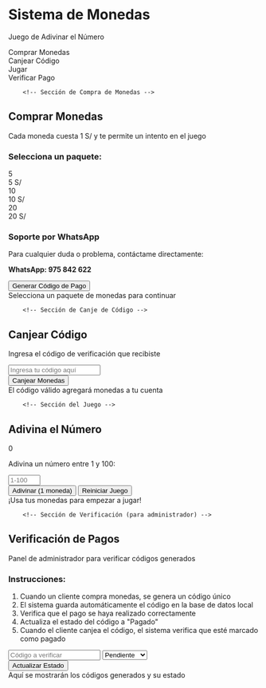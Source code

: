 <html lang="es">
<head>
    <meta charset="UTF-8">
    <meta name="viewport" content="width=device-width, initial-scale=1.0">
    <title>Sistema de Monedas - Solución de Canje</title>
    <link rel="stylesheet" href="https://cdnjs.cloudflare.com/ajax/libs/font-awesome/6.4.0/css/all.min.css">
    <style>
        :root {
            --primary: #3498db;
            --secondary: #2ecc71;
            --danger: #e74c3c;
            --warning: #f39c12;
            --dark: #2c3e50;
            --light: #ecf0f1;
            --whatsapp: #25D366;
        }
        
  * {
            margin: 0;
            padding: 0;
            box-sizing: border-box;
            font-family: 'Segoe UI', Tahoma, Geneva, Verdana, sans-serif;
        }
        
  body {
            background: linear-gradient(135deg, #1a2980, #26d0ce);
            min-height: 100vh;
            display: flex;
            justify-content: center;
            align-items: center;
            padding: 20px;
            color: #fff;
        }
        
 .container {
            background: rgba(0, 0, 0, 0.85);
            border-radius: 20px;
            padding: 30px;
            width: 100%;
            max-width: 800px;
            box-shadow: 0 15px 35px rgba(0, 0, 0, 0.5);
            text-align: center;
            position: relative;
            overflow: hidden;
        }
        
  .header {
            margin-bottom: 25px;
            position: relative;
            z-index: 2;
        }
        
  h1 {
            font-size: 2.8rem;
            margin-bottom: 15px;
            color: #ffd700;
            text-shadow: 0 0 15px rgba(255, 215, 0, 0.7);
        }
        
  .tabs {
            display: flex;
            justify-content: center;
            margin-bottom: 25px;
            background: rgba(255, 255, 255, 0.1);
            border-radius: 50px;
            padding: 5px;
        }
        
  .tab {
            padding: 12px 30px;
            border-radius: 50px;
            cursor: pointer;
            font-weight: bold;
            transition: all 0.3s ease;
            margin: 0 5px;
        }
        
 .tab.active {
            background: var(--primary);
            color: white;
        }
        
.section {
            display: none;
            animation: fadeIn 0.5s ease;
        }
        
 .section.active {
            display: block;
        }
        
 @keyframes fadeIn {
            from { opacity: 0; transform: translateY(20px); }
            to { opacity: 1; transform: translateY(0); }
        }
        
 .card {
            background: rgba(255, 255, 255, 0.1);
            border-radius: 15px;
            padding: 25px;
            margin: 25px 0;
            border: 1px solid rgba(255, 255, 255, 0.2);
        }
        
.coins-section {
            display: flex;
            justify-content: center;
            align-items: center;
            margin: 25px 0;
            padding: 15px;
            background: rgba(255, 215, 0, 0.1);
            border-radius: 15px;
            border: 2px solid #ffd700;
        }
        
.coins-display {
            font-size: 1.8rem;
            font-weight: bold;
            display: flex;
            align-items: center;
            margin-right: 25px;
        }
        
.coin-icon {
            color: #ffd700;
            margin-right: 10px;
            font-size: 2rem;
        }
        
 .btn {
            background: linear-gradient(to right, var(--primary), var(--secondary));
            color: white;
            border: none;
            padding: 12px 25px;
            font-size: 1.1rem;
            font-weight: bold;
            border-radius: 50px;
            cursor: pointer;
            transition: all 0.3s ease;
            box-shadow: 0 5px 15px rgba(0, 0, 0, 0.3);
            display: inline-flex;
            align-items: center;
            justify-content: center;
            margin: 10px;
        }
        
 .btn i {
            margin-right: 8px;
        }
        
 .btn:hover {
            transform: translateY(-3px);
            box-shadow: 0 8px 20px rgba(0, 0, 0, 0.4);
        }
        
 .btn:active {
            transform: translateY(1px);
        }
        
 .btn-warning {
            background: linear-gradient(to right, var(--warning), #ff6b00);
        }
        
.btn-danger {
            background: linear-gradient(to right, var(--danger), #c0392b);
        }
        
 .btn-whatsapp {
            background: var(--whatsapp);
        }
        
 .input-group {
            margin: 20px 0;
        }
        
  input, select {
            padding: 15px 20px;
            font-size: 1.1rem;
            border: none;
            border-radius: 50px;
            width: 100%;
            max-width: 300px;
            text-align: center;
            background: rgba(0, 0, 0, 0.5);
            color: white;
            border: 2px solid var(--primary);
            margin: 10px 0;
        }
        
 .result-container {
            min-height: 100px;
            background: rgba(0, 0, 0, 0.4);
            border-radius: 15px;
            padding: 20px;
            margin-top: 25px;
            border: 2px solid rgba(255, 255, 255, 0.1);
            text-align: center;
        }
        
 .result-text {
            font-size: 1.2rem;
            min-height: 60px;
            display: flex;
            align-items: center;
            justify-content: center;
            padding: 10px;
            word-break: break-all;
        }
        
 .code-display {
            font-size: 1.4rem;
            font-weight: bold;
            background: rgba(0, 0, 0, 0.6);
            padding: 15px;
            border-radius: 10px;
            margin: 15px 0;
            border: 2px dashed var(--secondary);
            color: var(--secondary);
            letter-spacing: 3px;
        }
        
  .coin-package {
            display: inline-block;
            background: rgba(255, 255, 255, 0.1);
            border-radius: 15px;
            padding: 20px;
            margin: 15px;
            width: 150px;
            border: 2px solid var(--warning);
            cursor: pointer;
            transition: all 0.3s ease;
        }
        
.coin-package:hover {
            transform: scale(1.05);
            background: rgba(255, 255, 255, 0.15);
        }
        
 .coin-package.selected {
            background: rgba(255, 193, 7, 0.2);
            border-color: #ffc107;
            box-shadow: 0 0 15px rgba(255, 193, 7, 0.5);
        }
        
 .package-coins {
            font-size: 2rem;
            color: #ffd700;
            margin: 10px 0;
        }
        
 .package-price {
            font-size: 1.2rem;
            font-weight: bold;
        }
        
.instructions {
            background: rgba(255, 255, 255, 0.1);
            border-radius: 15px;
            padding: 20px;
            margin: 20px 0;
            text-align: left;
            font-size: 0.95rem;
        }
        
 .instructions ol {
            padding-left: 20px;
            margin: 15px 0;
        }
        
 .instructions li {
            margin-bottom: 10px;
            line-height: 1.6;
        }
        
.success {
            color: var(--secondary);
        }
        
 .error {
            color: var(--danger);
        }
        
 .game-controls {
            display: flex;
            justify-content: center;
            flex-wrap: wrap;
            gap: 15px;
            margin: 20px 0;
        }
        
 .win-animation {
            animation: win-celebration 2s infinite;
        }
        
  @keyframes win-celebration {
            0% { text-shadow: 0 0 10px #ff0, 0 0 20px #ff0; }
            50% { text-shadow: 0 0 20px #ff0, 0 0 30px #ff0, 0 0 40px #ff0; }
            100% { text-shadow: 0 0 10px #ff0, 0 0 20px #ff0; }
        }
        
 .whatsapp-info {
            background: rgba(37, 211, 102, 0.1);
            border: 2px solid var(--whatsapp);
            border-radius: 15px;
            padding: 15px;
            margin: 20px 0;
        }
        
 .whatsapp-info h3 {
            color: var(--whatsapp);
            margin-bottom: 10px;
        }
        
 .whatsapp-btn-container {
            display: flex;
            justify-content: center;
            gap: 10px;
            margin-top: 15px;
            flex-wrap: wrap;
        }
        
 .admin-codes-list {
            margin-top: 20px;
            max-height: 200px;
            overflow-y: auto;
            background: rgba(0, 0, 0, 0.3);
            border-radius: 10px;
            padding: 10px;
        }
        
 .code-item {
            display: flex;
            justify-content: space-between;
            align-items: center;
            padding: 8px;
            border-bottom: 1px solid rgba(255, 255, 255, 0.1);
        }
        
 .code-item:last-child {
            border-bottom: none;
        }
        
 .code-value {
            font-weight: bold;
            letter-spacing: 1px;
        }
        
 .code-status {
            padding: 3px 8px;
            border-radius: 15px;
            font-size: 0.8rem;
        }
        
 .status-pending {
            background: rgba(243, 156, 18, 0.2);
            color: var(--warning);
        }
        
.status-paid {
            background: rgba(46, 204, 113, 0.2);
            color: var(--secondary);
        }
        
 .status-rejected {
            background: rgba(231, 76, 60, 0.2);
            color: var(--danger);
        }
        
 .status-used {
            background: rgba(155, 89, 182, 0.2);
            color: #9b59b6;
        }
        
 .select-code-btn {
            background: rgba(52, 152, 219, 0.3);
            border: none;
            color: var(--primary);
            padding: 5px 10px;
            border-radius: 15px;
            cursor: pointer;
            font-size: 0.8rem;
        }
        
 @media (max-width: 600px) {
            .container {
                padding: 20px;
            }
            
  h1 {
                font-size: 2.2rem;
            }
            
 .tabs {
                flex-direction: column;
                border-radius: 15px;
            }
            
  .tab {
                margin: 5px 0;
                border-radius: 15px;
            }
            
 .coin-package {
                width: 130px;
                margin: 10px;
            }
            
.whatsapp-btn-container {
                flex-direction: column;
                align-items: center;
            }
        }
    </style>
</head>
<body>
    <div class="container">
        <div class="header">
            <h1><i class="fas fa-coins"></i> Sistema de Monedas</h1>
            <p>Juego de Adivinar el Número</p>
        </div>
        
  <div class="tabs">
            <div class="tab active" data-tab="buy">Comprar Monedas</div>
            <div class="tab" data-tab="redeem">Canjear Código</div>
            <div class="tab" data-tab="play">Jugar</div>
            <div class="tab" data-tab="verify">Verificar Pago</div>
        </div>
        
        <!-- Sección de Compra de Monedas -->
 <div class="section active" id="buy-section">
            <div class="card">
                <h2><i class="fas fa-shopping-cart"></i> Comprar Monedas</h2>
                <p>Cada moneda cuesta 1 S/ y te permite un intento en el juego</p>
                
 <div class="input-group">
                    <h3>Selecciona un paquete:</h3>
                    <div class="packages">
                        <div class="coin-package" data-coins="5" data-price="5">
                            <div class="package-coins">5 <i class="fas fa-coins"></i></div>
                            <div class="package-price">5 S/</div>
                        </div>
                        <div class="coin-package" data-coins="10" data-price="10">
                            <div class="package-coins">10 <i class="fas fa-coins"></i></div>
                            <div class="package-price">10 S/</div>
                        </div>
                        <div class="coin-package" data-coins="20" data-price="20">
                            <div class="package-coins">20 <i class="fas fa-coins"></i></div>
                            <div class="package-price">20 S/</div>
                        </div>
                    </div>
                </div>
                
 <div class="whatsapp-info">
                    <h3><i class="fab fa-whatsapp"></i> Soporte por WhatsApp</h3>
                    <p>Para cualquier duda o problema, contáctame directamente:</p>
                    <p><strong>WhatsApp: 975 842 622</strong></p>
                </div>
                
  <button class="btn btn-warning" id="generate-code-btn">
                    <i class="fas fa-qrcode"></i> Generar Código de Pago
                </button>
                
 <div class="result-container">
                    <div class="result-text" id="buy-result">
                        Selecciona un paquete de monedas para continuar
                    </div>
                </div>
            </div>
        </div>
        
        <!-- Sección de Canje de Código -->
 <div class="section" id="redeem-section">
            <div class="card">
                <h2><i class="fas fa-ticket-alt"></i> Canjear Código</h2>
                <p>Ingresa el código de verificación que recibiste</p>
                
 <div class="input-group">
                    <input type="text" id="redeem-code" placeholder="Ingresa tu código aquí">
                </div>
                
 <button class="btn" id="redeem-btn">
                    <i class="fas fa-gift"></i> Canjear Monedas
                </button>
                
<div class="result-container">
                    <div class="result-text" id="redeem-result">
                        El código válido agregará monedas a tu cuenta
                    </div>
                </div>
            </div>
        </div>
        
        <!-- Sección del Juego -->
 <div class="section" id="play-section">
            <div class="card">
                <h2><i class="fas fa-gamepad"></i> Adivina el Número</h2>
                
 <div class="coins-section">
                    <div class="coins-display">
                        <span class="coin-icon"><i class="fas fa-coins"></i></span>
                        <span id="coins-count">0</span>
                    </div>
                </div>
                
 <div class="input-group">
                    <p>Adivina un número entre 1 y 100:</p>
                    <input type="number" id="guess-input" min="1" max="100" placeholder="1-100">
                </div>
                
<div class="game-controls">
                    <button class="btn" id="guess-btn">
                        <i class="fas fa-dice"></i> Adivinar (1 moneda)
                    </button>
                    <button class="btn btn-danger" id="reset-btn">
                        <i class="fas fa-redo"></i> Reiniciar Juego
                    </button>
                </div>
                
 <div class="result-container">
                    <div class="result-text" id="game-result">
                        ¡Usa tus monedas para empezar a jugar!
                    </div>
                </div>
            </div>
        </div>
        
        <!-- Sección de Verificación (para administrador) -->
<div class="section" id="verify-section">
            <div class="card">
                <h2><i class="fas fa-user-shield"></i> Verificación de Pagos</h2>
                <p>Panel de administrador para verificar códigos generados</p>
                
<div class="instructions">
                    <h3>Instrucciones:</h3>
                    <ol>
                        <li>Cuando un cliente compra monedas, se genera un código único</li>
                        <li>El sistema guarda automáticamente el código en la base de datos local</li>
                        <li>Verifica que el pago se haya realizado correctamente</li>
                        <li>Actualiza el estado del código a "Pagado"</li>
                        <li>Cuando el cliente canjea el código, el sistema verifica que esté marcado como pagado</li>
                    </ol>
                </div>
                
 <div class="input-group">
                    <input type="text" id="admin-code" placeholder="Código a verificar">
                    <select id="payment-status">
                        <option value="pending">Pendiente</option>
                        <option value="paid">Pagado</option>
                        <option value="rejected">Rechazado</option>
                    </select>
                </div>
                
 <button class="btn" id="verify-btn">
                    <i class="fas fa-check-circle"></i> Actualizar Estado
                </button>
                
 <div class="admin-codes-list" id="codes-list">
                    <!-- Aquí se mostrarán los códigos existentes -->
                </div>
                
 <div class="result-container">
                    <div class="result-text" id="verify-result">
                        Aquí se mostrarán los códigos generados y su estado
                    </div>
                </div>
            </div>
        </div>
    </div>

<script>
        document.addEventListener('DOMContentLoaded', () => {
            // Variables globales
            let coins = 0;
            let secretNumber = Math.floor(Math.random() * 100) + 1;
            let attempts = 0;
            let selectedPackage = null;
            let generatedCodes = {};
            const adminPhone = "51975842622"; // Tu número de WhatsApp en formato internacional
            
            // Elementos del DOM
            const coinsCount = document.getElementById('coins-count');
            const sections = document.querySelectorAll('.section');
            const tabs = document.querySelectorAll('.tab');
            const packages = document.querySelectorAll('.coin-package');
            const buyResult = document.getElementById('buy-result');
            const redeemResult = document.getElementById('redeem-result');
            const gameResult = document.getElementById('game-result');
            const verifyResult = document.getElementById('verify-result');
            const codesList = document.getElementById('codes-list');
            
            // Inicialización
            loadCoins();
            loadGeneratedCodes();
            renderCodesList();
            
            // Navegación por pestañas
            tabs.forEach(tab => {
                tab.addEventListener('click', () => {
                    tabs.forEach(t => t.classList.remove('active'));
                    sections.forEach(s => s.classList.remove('active'));
                    
                    tab.classList.add('active');
                    document.getElementById(`${tab.dataset.tab}-section`).classList.add('active');
                    
                    // Actualizar lista al entrar a verificación
                    if (tab.dataset.tab === 'verify') {
                        renderCodesList();
                    }
                });
            });
            
            // Selección de paquete de monedas
            packages.forEach(package => {
                package.addEventListener('click', () => {
                    packages.forEach(p => p.classList.remove('selected'));
                    package.classList.add('selected');
                    selectedPackage = {
                        coins: parseInt(package.dataset.coins),
                        price: parseInt(package.dataset.price)
                    };
                    buyResult.textContent = `Paquete seleccionado: ${selectedPackage.coins} monedas (${selectedPackage.price} S/)`;
                    buyResult.className = "result-text";
                });
            });
            
            // Generar código de pago
            document.getElementById('generate-code-btn').addEventListener('click', () => {
                if (!selectedPackage) {
                    buyResult.textContent = "⚠️ Por favor selecciona un paquete de monedas";
                    buyResult.className = "result-text error";
                    return;
                }
                
                // Generar código único
                const code = generateUniqueCode();
                
                // Guardar código en el sistema
                generatedCodes[code] = {
                    coins: selectedPackage.coins,
                    price: selectedPackage.price,
                    status: "pending", // Estado inicial pendiente
                    timestamp: new Date().toISOString()
                };
                
                // Crear mensaje para WhatsApp
                const whatsappMessage = `Hola, acabo de generar el código ${code} para comprar ${selectedPackage.coins} monedas. Adjunto mi comprobante de pago.`;
                const whatsappUrl = `https://wa.me/${adminPhone}?text=${encodeURIComponent(whatsappMessage)}`;
                
                // Mostrar código al usuario con botón de WhatsApp
                buyResult.innerHTML = `
                    <div class="success">¡Código generado con éxito!</div>
                    <div class="code-display">${code}</div>
                    <p>Envía ${selectedPackage.price} S/ a la cuenta bancaria y luego envía el comprobante con este código a WhatsApp.</p>
                    
                    <div class="whatsapp-btn-container">
                        <a href="${whatsappUrl}" target="_blank" class="btn btn-whatsapp">
                            <i class="fab fa-whatsapp"></i> Enviar por WhatsApp
                        </a>
                        <button class="btn" id="copy-code-btn">
                            <i class="fas fa-copy"></i> Copiar Código
                        </button>
                    </div>
                    
                    <p>Una vez verificado el pago, podrás canjear este código para obtener tus monedas</p>
                `;
                buyResult.className = "result-text";
                
                // Agregar evento para copiar el código
                document.getElementById('copy-code-btn').addEventListener('click', () => {
                    navigator.clipboard.writeText(code);
                    const copyBtn = document.getElementById('copy-code-btn');
                    copyBtn.innerHTML = '<i class="fas fa-check"></i> ¡Copiado!';
                    copyBtn.style.background = 'var(--secondary)';
                    setTimeout(() => {
                        copyBtn.innerHTML = '<i class="fas fa-copy"></i> Copiar Código';
                        copyBtn.style.background = '';
                    }, 2000);
                });
                
                // Guardar en localStorage
                saveGeneratedCodes();
                renderCodesList();
                
                // Limpiar selección
                packages.forEach(p => p.classList.remove('selected'));
                selectedPackage = null;
            });
            
            // Canjear código
            document.getElementById('redeem-btn').addEventListener('click', () => {
                const code = document.getElementById('redeem-code').value.trim().toUpperCase();
                
                if (!code) {
                    redeemResult.textContent = "⚠️ Por favor ingresa un código";
                    redeemResult.className = "result-text error";
                    return;
                }
                
                // Verificar si el código existe
                if (!generatedCodes[code]) {
                    redeemResult.textContent = "⚠️ Código inválido o no encontrado";
                    redeemResult.className = "result-text error";
                    return;
                }
                
                // Verificar estado del pago
                if (generatedCodes[code].status !== "paid") {
                    redeemResult.innerHTML = `
                        <div class="error">⚠️ Este código aún no ha sido verificado</div>
                        <p>Por favor espera a que el administrador verifique tu pago</p>
                        <p>Estado actual: ${getStatusText(generatedCodes[code].status)}</p>
                    `;
                    redeemResult.className = "result-text";
                    return;
                }
                
                // Agregar monedas
                const coinsToAdd = generatedCodes[code].coins;
                coins += coinsToAdd;
                saveCoins();
                
                // Mostrar resultado
                redeemResult.innerHTML = `
                    <div class="success">¡Código canjeado con éxito!</div>
                    <p>Has recibido ${coinsToAdd} monedas 🪙</p>
                    <p>Ahora tienes un total de ${coins} monedas</p>
                `;
                redeemResult.className = "result-text";
                
                // Eliminar código (marcar como usado)
                generatedCodes[code].status = "used";
                saveGeneratedCodes();
                renderCodesList();
                
                // Actualizar contador
                coinsCount.textContent = coins;
                
                // Cambiar a la pestaña de juego
                setTimeout(() => {
                    tabs.forEach(t => t.classList.remove('active'));
                    sections.forEach(s => s.classList.remove('active'));
                    document.querySelector('.tab[data-tab="play"]').classList.add('active');
                    document.getElementById('play-section').classList.add('active');
                }, 2000);
            });
            
            // Jugar - Adivinar número
            document.getElementById('guess-btn').addEventListener('click', () => {
                if (coins <= 0) {
                    gameResult.textContent = "⚠️ ¡No tienes monedas! Compra más monedas para jugar";
                    gameResult.className = "result-text error";
                    return;
                }
                
                const guess = parseInt(document.getElementById('guess-input').value);
                
                // Validar entrada
                if (isNaN(guess)) {
                    gameResult.textContent = "⚠️ Por favor ingresa un número válido";
                    gameResult.className = "result-text error";
                    return;
                }
                
                if (guess < 1 || guess > 100) {
                    gameResult.textContent = "⚠️ El número debe estar entre 1 y 100";
                    gameResult.className = "result-text error";
                    return;
                }
                
                // Consumir moneda
                coins--;
                saveCoins();
                coinsCount.textContent = coins;
                attempts++;
                
                // Verificar si es correcto
                if (guess === secretNumber) {
                    gameResult.innerHTML = `🎉 ¡FELICIDADES! Adivinaste el número <strong>${secretNumber}</strong> en ${attempts} intentos.`;
                    gameResult.classList.add('success', 'win-animation');
                    document.getElementById('guess-input').disabled = true;
                    document.getElementById('guess-btn').disabled = true;
                } else if (guess < secretNumber) {
                    gameResult.innerHTML = `🔺 El número secreto es <strong>MAYOR</strong> que ${guess}.`;
                    gameResult.className = "result-text";
                } else {
                    gameResult.innerHTML = `🔻 El número secreto es <strong>MENOR</strong> que ${guess}.`;
                    gameResult.className = "result-text";
                }
                
                // Limpiar campo
                document.getElementById('guess-input').value = '';
                document.getElementById('guess-input').focus();
            });
            
            // Reiniciar juego
            document.getElementById('reset-btn').addEventListener('click', () => {
                secretNumber = Math.floor(Math.random() * 100) + 1;
                attempts = 0;
                document.getElementById('guess-input').disabled = false;
                document.getElementById('guess-btn').disabled = false;
                gameResult.textContent = "¡Juego reiniciado! Adivina un nuevo número";
                gameResult.className = "result-text";
                document.getElementById('guess-input').focus();
            });
            
            // Verificar pago (panel admin)
            document.getElementById('verify-btn').addEventListener('click', () => {
                const code = document.getElementById('admin-code').value.trim().toUpperCase();
                const status = document.getElementById('payment-status').value;
                
                if (!code) {
                    verifyResult.textContent = "⚠️ Por favor ingresa un código";
                    verifyResult.className = "result-text error";
                    return;
                }
                
                if (!generatedCodes[code]) {
                    verifyResult.textContent = "⚠️ Código no encontrado en el sistema";
                    verifyResult.className = "result-text error";
                    return;
                }
                
                // Actualizar estado
                generatedCodes[code].status = status;
                saveGeneratedCodes();
                renderCodesList();
                
                verifyResult.innerHTML = `
                    <div class="success">Estado actualizado correctamente</div>
                    <p>Código: <strong>${code}</strong></p>
                    <p>Monedas: ${generatedCodes[code].coins}</p>
                    <p>Monto: ${generatedCodes[code].price} S/</p>
                    <p>Estado: ${getStatusText(status)}</p>
                `;
                verifyResult.className = "result-text";
            });
            
            // Función para generar un código único
            function generateUniqueCode() {
                const chars = 'ABCDEFGHJKLMNPQRSTUVWXYZ23456789'; // Excluir caracteres ambiguos
                let code = '';
                
                // Generar hasta obtener un código único
                do {
                    code = '';
                    for (let i = 0; i < 8; i++) {
                        code += chars.charAt(Math.floor(Math.random() * chars.length));
                    }
                } while (generatedCodes[code]); // Asegurar que no exista
                
                return code;
            }
            
            // Obtener texto del estado
            function getStatusText(status) {
                switch(status) {
                    case 'pending': return '<span style="color: orange">Pendiente</span>';
                    case 'paid': return '<span style="color: #2ecc71">Pagado</span>';
                    case 'rejected': return '<span style="color: #e74c3c">Rechazado</span>';
                    case 'used': return '<span style="color: #9b59b6">Usado</span>';
                    default: return status;
                }
            }
            
            // Guardar monedas en localStorage
            function saveCoins() {
                localStorage.setItem('gameCoins', coins.toString());
            }
            
            // Cargar monedas desde localStorage
            function loadCoins() {
                const savedCoins = localStorage.getItem('gameCoins');
                coins = savedCoins ? parseInt(savedCoins) : 0;
                coinsCount.textContent = coins;
            }
            
            // Guardar códigos generados
            function saveGeneratedCodes() {
                localStorage.setItem('generatedCodes', JSON.stringify(generatedCodes));
            }
            
            // Cargar códigos generados
            function loadGeneratedCodes() {
                const savedCodes = localStorage.getItem('generatedCodes');
                if (savedCodes) {
                    try {
                        generatedCodes = JSON.parse(savedCodes);
                    } catch (e) {
                        console.error("Error parsing generatedCodes:", e);
                        generatedCodes = {};
                    }
                } else {
                    generatedCodes = {};
                }
            }
            
            // Renderizar lista de códigos en el panel de administración
            function renderCodesList() {
                codesList.innerHTML = '';
                
                if (Object.keys(generatedCodes).length === 0) {
                    codesList.innerHTML = '<p>No hay códigos generados</p>';
                    return;
                }
                
                const title = document.createElement('h3');
                title.textContent = 'Códigos Generados:';
                title.style.marginBottom = '10px';
                title.style.textAlign = 'center';
                codesList.appendChild(title);
                
                Object.entries(generatedCodes).forEach(([code, details]) => {
                    const item = document.createElement('div');
                    item.className = 'code-item';
                    
                    const codeSpan = document.createElement('span');
                    codeSpan.className = 'code-value';
                    codeSpan.textContent = code;
                    
                    const statusSpan = document.createElement('span');
                    statusSpan.className = `code-status status-${details.status}`;
                    statusSpan.textContent = getStatusText(details.status).replace(/<\/?span[^>]*>/g, '');
                    
                    const selectBtn = document.createElement('button');
                    selectBtn.className = 'select-code-btn';
                    selectBtn.innerHTML = '<i class="fas fa-arrow-right"></i> Seleccionar';
                    selectBtn.addEventListener('click', () => {
                        document.getElementById('admin-code').value = code;
                        document.getElementById('payment-status').value = details.status;
                    });
                    
                    item.appendChild(codeSpan);
                    item.appendChild(statusSpan);
                    item.appendChild(selectBtn);
                    
                    codesList.appendChild(item);
                });
            }
        });
    </script>
</body>
</html>
